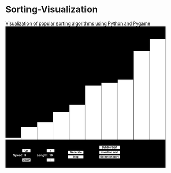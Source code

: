 # Sorting-Visualization
Visualization of popular sorting algorithms using Python and Pygame
![Sorting-Visualization](Capture.PNG?raw=true "Sorting-Visualization")
